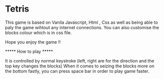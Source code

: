 # Tetris

This game is based on Vanila Javascript, Html , Css as well as being able to paly the game wihtout any internet connections. 
You can also customise the blocks colour which is in css file.

Hope you enjoy the game !!


***** How to play *****

It is controlled by normal keystroke (left, right are for the direction and the top key changes the blocks)
When it comes to seizing the blocks more on the bottom fastly, you can press space bar in order to play game faster. 
